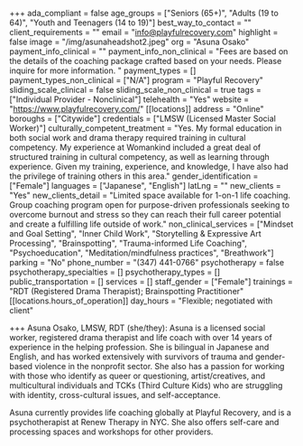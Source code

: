 +++
ada_compliant = false
age_groups = ["Seniors (65+)", "Adults (19 to 64)", "Youth and Teenagers (14 to 19)"]
best_way_to_contact = ""
client_requirements = ""
email = "info@playfulrecovery.com"
highlight = false
image = "/img/asunaheadshot2.jpeg"
org = "Asuna Osako"
payment_info_clinical = ""
payment_info_non_clinical = "Fees are based on the details of the coaching package crafted based on your needs. Please inquire for more information. "
payment_types = []
payment_types_non_clinical = ["N/A"]
program = "Playful Recovery"
sliding_scale_clinical = false
sliding_scale_non_clinical = true
tags = ["Individual Provider - Nonclinical"]
telehealth = "Yes"
website = "https://www.playfulrecovery.com/"
[[locations]]
address = "Online"
boroughs = ["Citywide"]
credentials = ["LMSW (Licensed Master Social Worker)"]
culturally_competent_treatment = "Yes. My formal education in both social work and drama therapy required training in cultural competency. My experience at Womankind included a great deal of structured training in cultural competency, as well as learning through experience. Given my training, experience, and knowledge, I have also had the privilege of training others in this area."
gender_identification = ["Female"]
languages = ["Japanese", "English"]
latLng = ""
new_clients = "Yes"
new_clients_detail = "Limited space available for 1-on-1 life coaching. Group coaching program open for purpose-driven professionals seeking to overcome burnout and stress so they can reach their full career potential and create a fulfilling life outside of work."
non_clinical_services = ["Mindset and Goal Setting", "Inner Child Work", "Storytelling & Expressive Art Processing", "Brainspotting", "Trauma-informed Life Coaching", "Psychoeducation", "Meditation/mindfulness practices", "Breathwork"]
parking = "No"
phone_number = "(347) 441-0766"
psychotherapy = false
psychotherapy_specialties = []
psychotherapy_types = []
public_transportation = []
services = []
staff_gender = ["Female"]
trainings = "RDT (Registered Drama Therapist); Brainspotting Practitioner"
[[locations.hours_of_operation]]
day_hours = "Flexible; negotiated with client"

+++
Asuna Osako, LMSW, RDT (she/they): Asuna is a licensed social worker, registered drama therapist and life coach with over 14 years of experience in the helping profession. She is bilingual in Japanese and English, and has worked extensively with survivors of trauma and gender-based violence in the nonprofit sector. She also has a passion for working with those who identify as queer or questioning, artist/creatives, and multicultural individuals and TCKs (Third Culture Kids) who are struggling with identity, cross-cultural issues, and self-acceptance. <br>

Asuna currently provides life coaching globally at Playful Recovery, and is a psychotherapist at Renew Therapy in NYC. She also offers self-care and processing spaces and workshops for other providers.